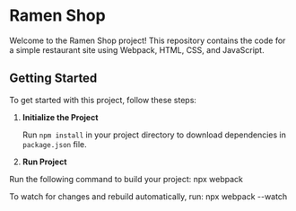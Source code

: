# Ramen Shop

Welcome to the Ramen Shop project! This repository contains the code for a simple restaurant site using Webpack, HTML, CSS, and JavaScript.


## Getting Started

To get started with this project, follow these steps:

1. **Initialize the Project**

   Run `npm install` in your project directory to download dependencies in `package.json` file.

2. **Run Project**
   
Run the following command to build your project:
npx webpack

To watch for changes and rebuild automatically, run:
npx webpack --watch

